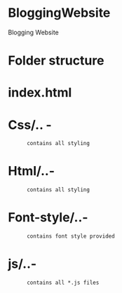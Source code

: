 # BloggingWebsite
Blogging Website 


# Folder structure

# index.html

# Css/.. - 
          contains all styling
# Html/..- 
          contains all styling
# Font-style/..- 
          contains font style provided
# js/..- 
          contains all *.js files
